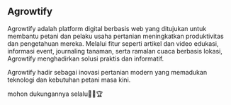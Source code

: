 ## Agrowtify

Agrowtify adalah platform digital berbasis web yang ditujukan untuk membantu petani dan pelaku usaha pertanian meningkatkan produktivitas dan pengetahuan mereka. Melalui fitur seperti artikel dan video edukasi, informasi event, journaling tanaman, serta ramalan cuaca berbasis lokasi, Agrowtify menghadirkan solusi praktis dan informatif.

Agrowtify hadir sebagai inovasi pertanian modern yang memadukan teknologi dan kebutuhan petani masa kini.

mohon dukungannya selalu🙏🏼🏆
